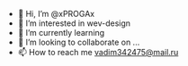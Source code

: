 - 👋 Hi, I’m @xPROGAx
- 👀 I’m interested in wev-design
- 🌱 I’m currently learning
- 💞️ I’m looking to collaborate on ...
- 📫 How to reach me vadim342475@mail.ru

<!---
xPROGAx/xPROGAx is a ✨ special ✨ repository because its `README.md` (this file) appears on your GitHub profile.
You can click the Preview link to take a look at your changes.
--->
